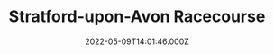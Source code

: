 ---
date: 2022-05-09T14:01:46.000Z
title: Stratford-upon-Avon Racecourse
latitude: 52.18322724104365
longitude: -1.725336896238908
category: checkin
---